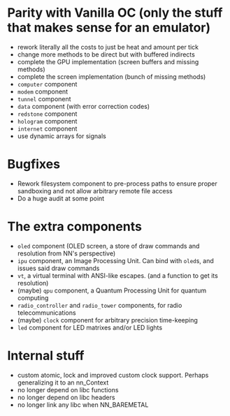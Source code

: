 # Parity with Vanilla OC (only the stuff that makes sense for an emulator)

- rework literally all the costs to just be heat and amount per tick
- change more methods to be direct but with buffered indirects
- complete the GPU implementation (screen buffers and missing methods)
- complete the screen implementation (bunch of missing methods)
- `computer` component
- `modem` component
- `tunnel` component
- `data` component (with error correction codes)
- `redstone` component
- `hologram` component
- `internet` component
- use dynamic arrays for signals

# Bugfixes

- Rework filesystem component to pre-process paths to ensure proper sandboxing and not allow arbitrary remote file access
- Do a huge audit at some point

# The extra components

- `oled` component (OLED screen, a store of draw commands and resolution from NN's perspective)
- `ipu` component, an Image Processing Unit. Can bind with `oled`s, and issues said draw commands
- `vt`, a virtual terminal with ANSI-like escapes. (and a function to get its resolution)
- (maybe) `qpu` component, a Quantum Processing Unit for quantum computing
- `radio_controller` and `radio_tower` components, for radio telecommunications
- (maybe) `clock` component for arbitrary precision time-keeping
- `led` component for LED matrixes and/or LED lights

# Internal stuff

- custom atomic, lock and improved custom clock support. Perhaps generalizing it to an nn_Context
- no longer depend on libc functions
- no longer depend on libc headers
- no longer link any libc when NN_BAREMETAL
